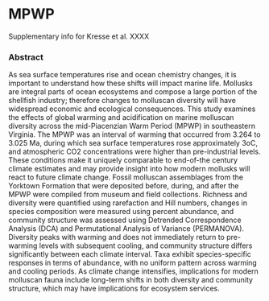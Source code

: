 # MPWP
Supplementary info for Kresse et al. XXXX

### Abstract

As sea surface temperatures rise and ocean chemistry changes, it is important to understand how these shifts will impact marine life. Mollusks are integral parts of ocean ecosystems and compose a large portion of the shellfish industry; therefore changes to molluscan diversity will have widespread economic and ecological consequences. This study examines the effects of global warming and acidification on marine molluscan diversity across the mid-Piacenzian Warm Period (MPWP) in southeastern Virginia. The MPWP was an interval of warming that occurred from 3.264 to 3.025 Ma, during which sea surface temperatures rose approximately 3oC, and atmospheric CO2 concentrations were higher than pre-industrial levels. These conditions make it uniquely comparable to end-of-the century climate estimates and may provide insight into how modern mollusks will react to future climate change. Fossil molluscan assemblages from the Yorktown Formation that were deposited before, during, and after the MPWP were compiled from museum and field collections. Richness and diversity were quantified using rarefaction and Hill numbers, changes in species composition were measured using percent abundance, and community structure was assessed using Detrended Correspondence Analysis (DCA) and Permutational Analysis of Variance (PERMANOVA). Diversity peaks with warming and does not immediately return to pre-warming levels with subsequent cooling, and community structure differs significantly between each climate interval. Taxa exhibit species-specific responses in terms of abundance, with no uniform pattern across warming and cooling periods. As climate change intensifies, implications for modern molluscan fauna include long-term shifts in both diversity and community structure, which may have implications for ecosystem services. 

